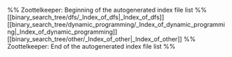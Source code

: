 %% Zoottelkeeper: Beginning of the autogenerated index file list  %%
 [[binary_search_tree/dfs/_Index_of_dfs|_Index_of_dfs]]
 [[binary_search_tree/dynamic_programming/_Index_of_dynamic_programming|_Index_of_dynamic_programming]]
 [[binary_search_tree/other/_Index_of_other|_Index_of_other]]
%% Zoottelkeeper: End of the autogenerated index file list  %%
